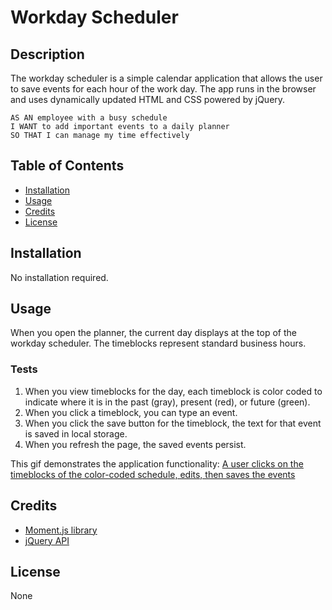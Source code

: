 # Workday Scheduler

## Description

The workday scheduler is a simple calendar application that allows the user to save events for each hour of the work day. The app runs in the browser and uses dynamically updated HTML and CSS powered by jQuery.

```
AS AN employee with a busy schedule
I WANT to add important events to a daily planner
SO THAT I can manage my time effectively
```

## Table of Contents

* [Installation](#installation)
* [Usage](#usage)
* [Credits](#credits)
* [License](#license)

## Installation

No installation required.

## Usage

When you open the planner, the current day displays at the top of the workday scheduler. The timeblocks represent standard business hours. 

### Tests

1. When you view timeblocks for the day, each timeblock is color coded to indicate where it is in the past (gray), present (red), or future (green).
2. When you click a timeblock, you can type an event.
3. When you click the save button for the timeblock, the text for that event is saved in local storage.
4. When you refresh the page, the saved events persist.

This gif demonstrates the application functionality:
[A user clicks on the timeblocks of the color-coded schedule, edits, then saves the events]()

## Credits

* [Moment.js library](https://momentjs.com/)
* [jQuery API](https://api.jquery.com/)

## License

None